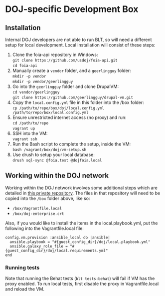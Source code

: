 # DOJ-specific Development Box

## Installation

Internal DOJ developers are not able to run BLT, so will need a different setup
for local development. Local installation will consist of these steps:

1. Clone the foia-api repository in Windows:  
   `git clone https://github.com/usdoj/foia-api.git`  
   `cd foia-api`
2. Manually create a `vendor` folder, and a `geerlingguy` folder:  
   `mkdir -p vendor`  
   `mkdir -p vendor/geerlingguy`
3. Go into the `geerlingguy` folder and clone DrupalVM:  
   `cd vendor/geerlingguy`  
   `git clone https://github.com/geerlingguy/drupal-vm.git`
4. Copy the `local.config.yml` file in this folder into the /box folder:<br/>
   `cp /path/to/repo/box/doj/local.config.yml /path/to/repo/box/local.config.yml`
5. Ensure unrestricted internet access (no proxy) and run:  
   `cd /path/to/repo`  
   `vagrant up`
6. SSH into the VM:<br/>
   `vagrant ssh`
7. Run the Bash script to complete the setup, inside the VM:  
   `bash /vagrant/box/doj/vm-setup.sh`
8. Use drush to setup your local database:<br/>
   `drush sql-sync @foia.test @dojfoia.local`

## Working within the DOJ network

Working within the DOJ network involves some additional steps which are detailed
in [this private repository](https://github.com/usdoj/vagrant-doj). The files
in that repository will need to be copied into the `/box` folder above, like so:

* `/box/Vagrantfile.local`
* `/box/doj-enterprise.crt`

Also, if you would like to install the items in the local.playbook.yml, put the
following into the Vagrantfile.local file:

```
config.vm.provision :ansible_local do |ansible|
  ansible.playbook = "#{guest_config_dir}/doj/local.playbook.yml"
  ansible.galaxy_role_file = "#{guest_config_dir}/doj/local.requirements.yml"
end
```

### Running tests

Note that running the Behat tests (`blt tests:behat`) will fail if VM has the proxy enabled. To run local tests, first disable the proxy in Vagrantfile.local and reload the VM.
